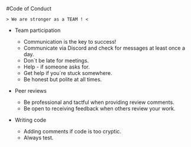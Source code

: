 #Code of Conduct

    > We are stronger as a TEAM ! <

- Team participation  
     * Communication is the key to success!
     * Communicate via Discord and check for messages at least once a day.
     * Don´t be late for meetings.
     * Help - if someone asks for. 
     * Get help if you´re stuck somewhere.
     * Be honest but polite at all times.
    
     
- Peer reviews
    * Be professional and tactful when providing review comments.
    * Be open to receiving feedback when others review your work.


- Writing code
    * Adding comments if code is too cryptic.
    * Always test.
    